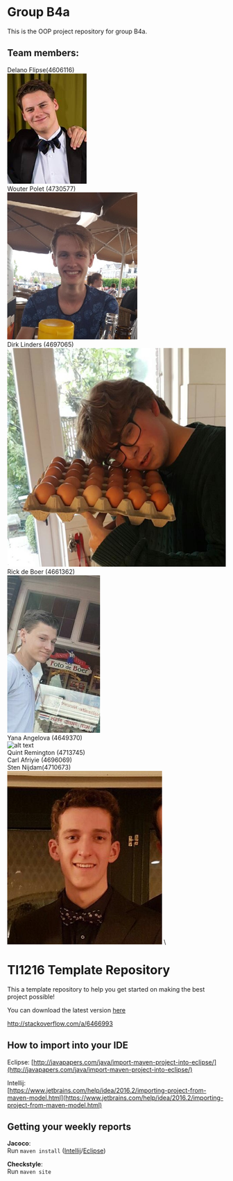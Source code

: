 # Group B4a
This is the OOP project repository for group B4a.

## Team members:
Delano Flipse(4606116)\
![alt text](https://github.com/delanoflipse/OOPP-B4a/blob/master/imgs/delano.png)
\
Wouter Polet (4730577)\
![alt text](https://github.com/delanoflipse/OOPP-B4a/blob/master/imgs/Wouter.jpeg)
\
Dirk Linders (4697065)\
![alt text](https://github.com/delanoflipse/OOPP-B4a/blob/master/imgs/dirk.png)
\
Rick de Boer (4661362)\
![alt text](https://github.com/delanoflipse/OOPP-B4a/blob/master/imgs/Rick.jpg)
\
Yana Angelova (4649370)\
![alt text](https://github.com/delanoflipse/OOPP-B4a/blob/master/imgs/Yana.jpg)
\
Quint Remington (4713745)\
Carl Afriyie (4696069)\
Sten Nijdam(4710673)\
![alt text](https://github.com/delanoflipse/OOPP-B4a/blob/master/imgs/sten.jpg)
\
# TI1216 Template Repository

This a template repository to help you get started on making the best project possible!

You can download the latest version [here](https://github.com/SERG-Delft/TI1216/releases)

http://stackoverflow.com/a/6466993

## How to import into your IDE

Eclipse:
[http://javapapers.com/java/import-maven-project-into-eclipse/](http://javapapers.com/java/import-maven-project-into-eclipse/)

Intellij:  
[https://www.jetbrains.com/help/idea/2016.2/importing-project-from-maven-model.html](https://www.jetbrains.com/help/idea/2016.2/importing-project-from-maven-model.html)

## Getting your weekly reports

**Jacoco**:  
Run `maven install` ([Intellij](https://www.jetbrains.com/help/idea/2016.3/getting-started-with-maven.html#execute_maven_goal)/[Eclipse](http://imgur.com/a/6q7pV))

**Checkstyle**:  
Run `maven site`
